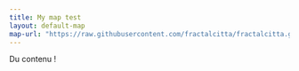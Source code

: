 ```yaml
---
title: My map test
layout: default-map
map-url: "https://raw.githubusercontent.com/fractalcitta/fractalcitta.github.io/master/assets/images/T4.png"
---
```



Du contenu !
